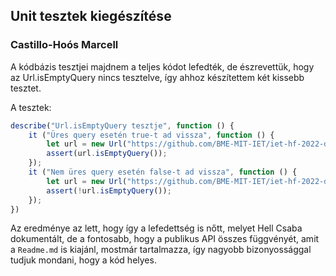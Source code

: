 ## Unit tesztek kiegészítése
### Castillo-Hoós Marcell

A kódbázis tesztjei majdnem a teljes kódot lefedték, de észrevettük, hogy az Url.isEmptyQuery nincs tesztelve, így ahhoz készítettem két kissebb tesztet.

A tesztek:

```javascript
describe("Url.isEmptyQuery tesztje", function () {
    it ("Üres query esetén true-t ad vissza", function () {
        let url = new Url("https://github.com/BME-MIT-IET/iet-hf-2022-dogevok");
        assert(url.isEmptyQuery());
    });
    it ("Nem üres query esetén false-t ad vissza", function () {
        let url = new Url("https://github.com/BME-MIT-IET/iet-hf-2022-dogevok/a?b=2&c=4&d=5");
        assert(!url.isEmptyQuery());
    });
})
```

Az eredménye az lett, hogy így a lefedettség is nőtt, melyet Hell Csaba dokumentált, de a fontosabb, hogy a publikus API összes függvényét, amit a ```Readme.md``` is kiajánl, mostmár tartalmazza, így nagyobb bizonyossággal tudjuk mondani, hogy a kód helyes.